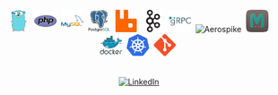 <div align="center">
  <br>
  <div>
    <img src="https://github.com/devicons/devicon/blob/master/icons/go/go-original.svg" title="Go" alt="Go" width="40" height="40"/>&nbsp;
    <img src="https://github.com/devicons/devicon/blob/master/icons/php/php-original.svg" title="PHP" alt="PHP" width="40" height="40"/>&nbsp;
    <img src="https://github.com/devicons/devicon/blob/master/icons/mysql/mysql-original-wordmark.svg" title="MySQL" alt="MySQL" width="40" height="40"/>&nbsp;
    <img src="https://github.com/devicons/devicon/blob/master/icons/postgresql/postgresql-original-wordmark.svg" title="PostgreSQL" alt="PostgreSQL" width="40" height="40"/>&nbsp;
    <img src="https://github.com/devicons/devicon/blob/master/icons/rabbitmq/rabbitmq-original.svg" title="RabbitMQ" alt="RabbitMQ" width="40" height="40"/>&nbsp;
    <img src="https://github.com/devicons/devicon/blob/master/icons/apachekafka/apachekafka-original.svg" title="Apache Kafka" alt="Apache Kafka" width="40" height="40"/>&nbsp;
    <img src="https://github.com/ah-aliakbarpour/devicon/blob/update-icon-grpc/icons/grpc/grpc-original-updated.svg" title="gRPC"  alt="gRPC" width="40" height="40"/>&nbsp;
    <img src="https://github.com/ah-aliakbarpour/devicon/blob/new-icon-aerospike/icons/aerospike/aerospike-original.svg" title="Aerospike" alt="Aerospike" width="40" height="40"/>&nbsp;
    <img src="https://github.com/ah-aliakbarpour/devicon/blob/new-icon-memcached/icons/memcached/memcached-original.svg" title="Memcached" alt="Memcached" width="40" height="40"/>&nbsp;
    <img src="https://github.com/devicons/devicon/blob/master/icons/docker/docker-original-wordmark.svg" title="Docker" alt="Docker" width="40" height="40"/>&nbsp;
    <img src="https://github.com/devicons/devicon/blob/master/icons/kubernetes/kubernetes-original.svg" title="Kubernetes" alt="Kubernetes" width="40" height="40"/>&nbsp;
    <img src="https://github.com/devicons/devicon/blob/master/icons/git/git-original.svg" title="Git"  alt="Git" width="40" height="40"/>&nbsp;
  </div>
  <br><br>
  <div>
    <a href="https://www.linkedin.com/in/aliakbarpour/" target="_blank">
      <img src="https://img.shields.io/badge/LinkedIn-blue?style=for-the-badge&logo=linkedin&logoColor=white" alt="LinkedIn"/>
    </a>
  </div>
</div>
